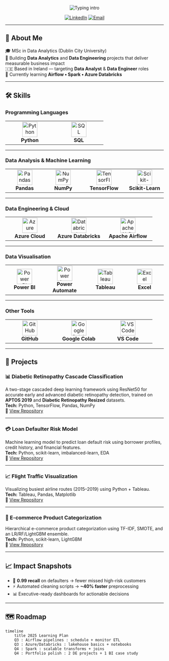 <!-- Typing intro -->
<p align="center">
  <img src="https://readme-typing-svg.herokuapp.com?font=Inter&weight=700&size=24&duration=2500&pause=900&color=FFD580&center=true&vCenter=true&width=900&lines=%F0%9F%91%8B+Hi%2C+I'm+Atharva+Patil;Data+Analyst+%7C+Data+Engineer;Python+•+SQL+•+Power+BI+•+Azure" alt="Typing intro" />
</p>

<!-- Social links -->
<p align="center">
  <a href="https://www.linkedin.com/in/atharva-patil2/"><img alt="LinkedIn" src="https://img.shields.io/badge/LinkedIn-0A66C2?logo=linkedin&logoColor=white&style=for-the-badge"></a>
  <a href="mailto:atharvarajkumar.patil2@mail.dcu.ie"><img alt="Email" src="https://img.shields.io/badge/Email-D14836?logo=gmail&logoColor=white&style=for-the-badge"></a>
</p>

---

## 📌 About Me
🎓 MSc in Data Analytics (Dublin City University)  
🧰 Building **Data Analytics** and **Data Engineering** projects that deliver measurable business impact  
🇮🇪 Based in Ireland — targeting **Data Analyst** & **Data Engineer** roles   
🧭 Currently learning **Airflow • Spark • Azure Databricks**

---

## 🛠 Skills

### **Programming Languages**
<div align="center">

<table>
<tr>
  <td align="center" width="140">
    <img src="https://cdn.jsdelivr.net/gh/devicons/devicon/icons/python/python-original.svg" width="48" alt="Python"/><br/>
    <b>Python</b>
  </td>
  <td align="center" width="140">
    <img src="https://cdn.jsdelivr.net/gh/devicons/devicon/icons/mysql/mysql-original-wordmark.svg" width="48" alt="SQL"/><br/>
    <b>SQL</b>
  </td>
</tr>
</table>

</div>

---

### **Data Analysis & Machine Learning**
<div align="center">

<table>
<tr>
  <td align="center" width="140">
    <img src="https://cdn.simpleicons.org/pandas/150458" width="48" alt="Pandas"/><br/>
    <b>Pandas</b>
  </td>
  <td align="center" width="140">
    <img src="https://cdn.simpleicons.org/numpy/013243" width="48" alt="NumPy"/><br/>
    <b>NumPy</b>
  </td>
  <td align="center" width="140">
    <img src="https://cdn.simpleicons.org/tensorflow/FF6F00" width="48" alt="TensorFlow"/><br/>
    <b>TensorFlow</b>
  </td>
  <td align="center" width="140">
    <img src="https://cdn.simpleicons.org/scikitlearn/F7931E" width="48" alt="Scikit-Learn"/><br/>
    <b>Scikit-Learn</b>
  </td>
</tr>
</table>

</div>

---

### **Data Engineering & Cloud**
<div align="center">

<table>
<tr>
  <td align="center" width="140">
    <img src="https://cdn.jsdelivr.net/gh/devicons/devicon/icons/azure/azure-original.svg" width="48" alt="Azure"/><br/>
    <b>Azure Cloud</b>
  </td>
  <td align="center" width="140">
    <img src="https://cdn.simpleicons.org/databricks/FF3621" width="48" alt="Databricks"/><br/>
    <b>Azure Databricks</b>
  </td>
  <td align="center" width="140">
    <img src="https://cdn.simpleicons.org/apacheairflow/017CEE" width="48" alt="Apache Airflow"/><br/>
    <b>Apache Airflow</b>
  </td>
</tr>
</table>

</div>

---

### **Data Visualisation**
<div align="center">

<table>
<tr>
  <td align="center" width="140">
    <img src="https://cdn.simpleicons.org/powerbi/F2C811" width="48" alt="Power BI"/><br/>
    <b>Power BI</b>
  </td>
  <td align="center" width="140">
    <img src="https://cdn.simpleicons.org/powerautomate/0066FF" width="48" alt="Power Automate"/><br/>
    <b>Power Automate</b>
  </td>
  <td align="center" width="140">
    <img src="https://cdn.simpleicons.org/tableau/E97627" width="48" alt="Tableau"/><br/>
    <b>Tableau</b>
  </td>
  <td align="center" width="140">
    <img src="https://cdn.simpleicons.org/microsoftexcel/217346" width="48" alt="Excel"/><br/>
    <b>Excel</b>
  </td>
</tr>
</table>

</div>

---

### **Other Tools**
<div align="center">

<table>
<tr>
  <td align="center" width="140">
    <img src="https://cdn.jsdelivr.net/gh/devicons/devicon/icons/github/github-original.svg" width="48" alt="GitHub"/><br/>
    <b>GitHub</b>
  </td>
  <td align="center" width="140">
    <img src="https://cdn.simpleicons.org/googlecolab/F9AB00" width="48" alt="Google Colab"/><br/>
    <b>Google Colab</b>
  </td>
  <td align="center" width="140">
    <img src="https://cdn.jsdelivr.net/gh/devicons/devicon/icons/vscode/vscode-original.svg" width="48" alt="VS Code"/><br/>
    <b>VS Code</b>
  </td>
</tr>
</table>

</div>

---

## 🚀 Projects

### 📊 Diabetic Retinopathy Cascade Classification
A two-stage cascaded deep learning framework using ResNet50 for accurate early and advanced diabetic retinopathy detection, trained on **APTOS 2019** and **Diabetic Retinopathy Resized** datasets.  
**Tech:** Python, TensorFlow, Pandas, NumPy  
🔗 [View Repository](https://github.com/AtharvaPatil-Data/Diabetic-Retinopathy-Cascade-Classification)

---

### 💳 Loan Defaulter Risk Model
Machine learning model to predict loan default risk using borrower profiles, credit history, and financial features.  
**Tech:** Python, scikit-learn, imbalanced-learn, EDA  
🔗 [View Repository](https://github.com/YOUR_USERNAME/loan-defaulter-risk-model)

---

### 📈 Flight Traffic Visualization
Visualizing busiest airline routes (2015–2019) using Python + Tableau.  
**Tech:** Tableau, Pandas, Matplotlib  
🔗 [View Repository](https://github.com/YOUR_USERNAME/Flight-Traffic-Visualization)

---

### 🛒 E-commerce Product Categorization
Hierarchical e-commerce product categorization using TF-IDF, SMOTE, and an LR/RF/LightGBM ensemble.  
**Tech:** Python, scikit-learn, LightGBM  
🔗 [View Repository](https://github.com/YOUR_USERNAME/Ecommerce-Product-Categorization)

---

## 📈 Impact Snapshots
- 📌 **0.99 recall** on defaulters → fewer missed high-risk customers  
- ⚡ Automated cleaning scripts → **~40% faster** preprocessing  
- 📊 Executive-ready dashboards for actionable decisions  

---

## 🗺 Roadmap
```mermaid
timeline
    title 2025 Learning Plan
    Q3 : Airflow pipelines : schedule + monitor ETL
    Q3 : Azure/Databricks : lakehouse basics + notebooks
    Q4 : Spark : scalable transforms + joins
    Q4 : Portfolio polish : 2 DE projects + 1 BI case study
